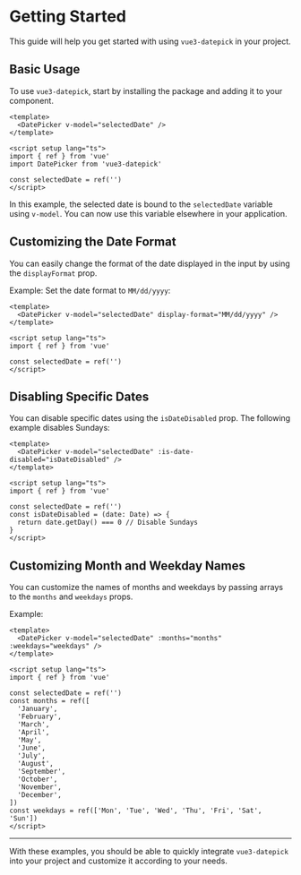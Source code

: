 # Getting Started

This guide will help you get started with using `vue3-datepick` in your project.

## Basic Usage

To use `vue3-datepick`, start by installing the package and adding it to your component.

```vue
<template>
  <DatePicker v-model="selectedDate" />
</template>

<script setup lang="ts">
import { ref } from 'vue'
import DatePicker from 'vue3-datepick'

const selectedDate = ref('')
</script>
```

In this example, the selected date is bound to the `selectedDate` variable using `v-model`. You can now use this variable elsewhere in your application.

## Customizing the Date Format

You can easily change the format of the date displayed in the input by using the `displayFormat` prop.

Example: Set the date format to `MM/dd/yyyy`:

```vue
<template>
  <DatePicker v-model="selectedDate" display-format="MM/dd/yyyy" />
</template>

<script setup lang="ts">
import { ref } from 'vue'

const selectedDate = ref('')
</script>
```

## Disabling Specific Dates

You can disable specific dates using the `isDateDisabled` prop. The following example disables Sundays:

```vue
<template>
  <DatePicker v-model="selectedDate" :is-date-disabled="isDateDisabled" />
</template>

<script setup lang="ts">
import { ref } from 'vue'

const selectedDate = ref('')
const isDateDisabled = (date: Date) => {
  return date.getDay() === 0 // Disable Sundays
}
</script>
```

## Customizing Month and Weekday Names

You can customize the names of months and weekdays by passing arrays to the `months` and `weekdays` props.

Example:

```vue
<template>
  <DatePicker v-model="selectedDate" :months="months" :weekdays="weekdays" />
</template>

<script setup lang="ts">
import { ref } from 'vue'

const selectedDate = ref('')
const months = ref([
  'January',
  'February',
  'March',
  'April',
  'May',
  'June',
  'July',
  'August',
  'September',
  'October',
  'November',
  'December',
])
const weekdays = ref(['Mon', 'Tue', 'Wed', 'Thu', 'Fri', 'Sat', 'Sun'])
</script>
```

---

With these examples, you should be able to quickly integrate `vue3-datepick` into your project and customize it according to your needs.
